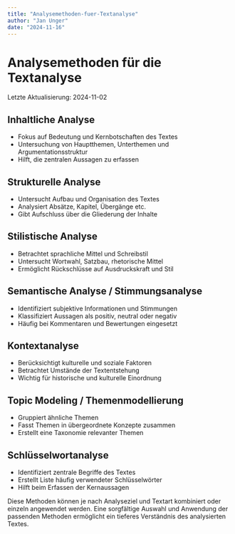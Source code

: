 ```yaml
---
title: "Analysemethoden-fuer-Textanalyse"
author: "Jan Unger"
date: "2024-11-16"
---
```


# Analysemethoden für die Textanalyse

Letzte Aktualisierung: 2024-11-02

## Inhaltliche Analyse

- Fokus auf Bedeutung und Kernbotschaften des Textes
- Untersuchung von Hauptthemen, Unterthemen und Argumentationsstruktur
- Hilft, die zentralen Aussagen zu erfassen

## Strukturelle Analyse 

- Untersucht Aufbau und Organisation des Textes
- Analysiert Absätze, Kapitel, Übergänge etc.
- Gibt Aufschluss über die Gliederung der Inhalte

## Stilistische Analyse

- Betrachtet sprachliche Mittel und Schreibstil
- Untersucht Wortwahl, Satzbau, rhetorische Mittel
- Ermöglicht Rückschlüsse auf Ausdruckskraft und Stil

## Semantische Analyse / Stimmungsanalyse

- Identifiziert subjektive Informationen und Stimmungen
- Klassifiziert Aussagen als positiv, neutral oder negativ
- Häufig bei Kommentaren und Bewertungen eingesetzt

## Kontextanalyse

- Berücksichtigt kulturelle und soziale Faktoren 
- Betrachtet Umstände der Textentstehung
- Wichtig für historische und kulturelle Einordnung

## Topic Modeling / Themenmodellierung

- Gruppiert ähnliche Themen 
- Fasst Themen in übergeordnete Konzepte zusammen
- Erstellt eine Taxonomie relevanter Themen

## Schlüsselwortanalyse

- Identifiziert zentrale Begriffe des Textes
- Erstellt Liste häufig verwendeter Schlüsselwörter
- Hilft beim Erfassen der Kernaussagen

Diese Methoden können je nach Analyseziel und Textart kombiniert oder einzeln angewendet werden. Eine sorgfältige Auswahl und Anwendung der passenden Methoden ermöglicht ein tieferes Verständnis des analysierten Textes.
